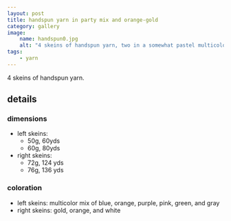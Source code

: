 ```yaml
---
layout: post
title: handspun yarn in party mix and orange-gold
category: gallery
image: 
    name: handspun0.jpg
    alt: "4 skeins of handspun yarn, two in a somewhat pastel multicolor and two in a blend of orange, gold, and white."
tags:
    - yarn
---
```


4 skeins of handspun yarn.

## details

### dimensions

- left skeins:
  - 50g, 60yds
  - 60g, 80yds
- right skeins:
  - 72g, 124 yds
  - 76g, 136 yds

### coloration

- left skeins: multicolor mix of blue, orange, purple, pink, green, and gray
- right skeins: gold, orange, and white
